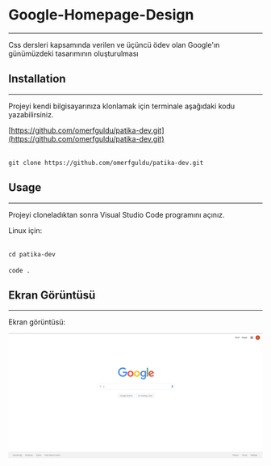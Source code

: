 # Google-Homepage-Design
---

Css dersleri kapsamında verilen ve üçüncü ödev olan Google'ın günümüzdeki tasarımının oluşturulması

## Installation 
---

Projeyi kendi bilgisayarınıza klonlamak için terminale aşağıdaki kodu yazabilirsiniz.

[https://github.com/omerfguldu/patika-dev.git](https://github.com/omerfguldu/patika-dev.git)

```

git clone https://github.com/omerfguldu/patika-dev.git

```

## Usage 
---
Projeyi cloneladıktan sonra Visual Studio Code programını açınız.

Linux için:

```

cd patika-dev

code .

```

## Ekran Görüntüsü
---

Ekran görüntüsü:

![](assets/google-homepage.png "Google Homepage Design")